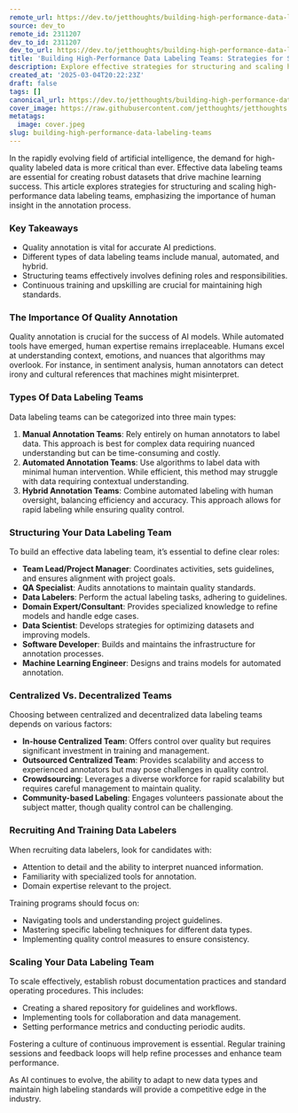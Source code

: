 ```yaml
---
remote_url: https://dev.to/jetthoughts/building-high-performance-data-labeling-teams-strategies-for-success-1ilf
source: dev_to
remote_id: 2311207
dev_to_id: 2311207
dev_to_url: https://dev.to/jetthoughts/building-high-performance-data-labeling-teams-strategies-for-success-1ilf
title: 'Building High-Performance Data Labeling Teams: Strategies for Success'
description: Explore effective strategies for structuring and scaling high-performance data labeling teams, emphasizing the importance of quality annotation in AI.
created_at: '2025-03-04T20:22:23Z'
draft: false
tags: []
canonical_url: https://dev.to/jetthoughts/building-high-performance-data-labeling-teams-strategies-for-success-1ilf
cover_image: https://raw.githubusercontent.com/jetthoughts/jetthoughts.github.io/master/content/blog/building-high-performance-data-labeling-teams/cover.jpeg
metatags:
  image: cover.jpeg
slug: building-high-performance-data-labeling-teams
---
```

In the rapidly evolving field of artificial intelligence, the demand for high-quality labeled data is more critical than ever. Effective data labeling teams are essential for creating robust datasets that drive machine learning success. This article explores strategies for structuring and scaling high-performance data labeling teams, emphasizing the importance of human insight in the annotation process.

### Key Takeaways

*   Quality annotation is vital for accurate AI predictions.
*   Different types of data labeling teams include manual, automated, and hybrid.
*   Structuring teams effectively involves defining roles and responsibilities.
*   Continuous training and upskilling are crucial for maintaining high standards.

### The Importance Of Quality Annotation

Quality annotation is crucial for the success of AI models. While automated tools have emerged, human expertise remains irreplaceable. Humans excel at understanding context, emotions, and nuances that algorithms may overlook. For instance, in sentiment analysis, human annotators can detect irony and cultural references that machines might misinterpret.

### Types Of Data Labeling Teams

Data labeling teams can be categorized into three main types:

1.  **Manual Annotation Teams**: Rely entirely on human annotators to label data. This approach is best for complex data requiring nuanced understanding but can be time-consuming and costly.
2.  **Automated Annotation Teams**: Use algorithms to label data with minimal human intervention. While efficient, this method may struggle with data requiring contextual understanding.
3.  **Hybrid Annotation Teams**: Combine automated labeling with human oversight, balancing efficiency and accuracy. This approach allows for rapid labeling while ensuring quality control.

### Structuring Your Data Labeling Team

To build an effective data labeling team, it’s essential to define clear roles:

*   **Team Lead/Project Manager**: Coordinates activities, sets guidelines, and ensures alignment with project goals.
*   **QA Specialist**: Audits annotations to maintain quality standards.
*   **Data Labelers**: Perform the actual labeling tasks, adhering to guidelines.
*   **Domain Expert/Consultant**: Provides specialized knowledge to refine models and handle edge cases.
*   **Data Scientist**: Develops strategies for optimizing datasets and improving models.
*   **Software Developer**: Builds and maintains the infrastructure for annotation processes.
*   **Machine Learning Engineer**: Designs and trains models for automated annotation.

### Centralized Vs. Decentralized Teams

Choosing between centralized and decentralized data labeling teams depends on various factors:

*   **In-house Centralized Team**: Offers control over quality but requires significant investment in training and management.
*   **Outsourced Centralized Team**: Provides scalability and access to experienced annotators but may pose challenges in quality control.
*   **Crowdsourcing**: Leverages a diverse workforce for rapid scalability but requires careful management to maintain quality.
*   **Community-based Labeling**: Engages volunteers passionate about the subject matter, though quality control can be challenging.

### Recruiting And Training Data Labelers

When recruiting data labelers, look for candidates with:

*   Attention to detail and the ability to interpret nuanced information.
*   Familiarity with specialized tools for annotation.
*   Domain expertise relevant to the project.

Training programs should focus on:

*   Navigating tools and understanding project guidelines.
*   Mastering specific labeling techniques for different data types.
*   Implementing quality control measures to ensure consistency.

### Scaling Your Data Labeling Team

To scale effectively, establish robust documentation practices and standard operating procedures. This includes:

*   Creating a shared repository for guidelines and workflows.
*   Implementing tools for collaboration and data management.
*   Setting performance metrics and conducting periodic audits.

Fostering a culture of continuous improvement is essential. Regular training sessions and feedback loops will help refine processes and enhance team performance.

As AI continues to evolve, the ability to adapt to new data types and maintain high labeling standards will provide a competitive edge in the industry.